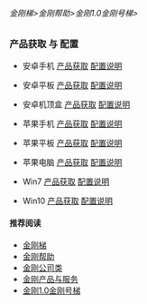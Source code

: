 ###### 金刚梯>金刚帮助>金刚1.0金刚号梯>
### 产品获取 与 配置

- 安卓手机 [产品获取](https://github.com/a2zitpro/web/blob/master/kkvpn1.0_product_android_phone.md) [配置说明](https://github.com/a2zitpro/web/blob/master/kkvpn1.0_installationnotes_android_phone.md)
- 安卓平板 [产品获取](https://github.com/a2zitpro/web/blob/master/kkvpn1.0_product_android_pad.md) [配置说明](https://github.com/a2zitpro/web/blob/master/kkvpn1.0_installationnotes_android_pad.md)
- 安卓机顶盒 [产品获取](https://github.com/a2zitpro/web/blob/master/kkvpn1.0_product_android_tvbox.md) [配置说明](https://github.com/a2zitpro/web/blob/master/kkvpn1.0_installationnotes_android_tvbox.md)

- 苹果手机 [产品获取](https://github.com/a2zitpro/web/blob/master/kkvpn1.0_product_ios_iphone.md) [配置说明](https://github.com/a2zitpro/web/blob/master/kkvpn1.0_installationnotes_ios_iphone.md)
- 苹果平板 [产品获取](https://github.com/a2zitpro/web/blob/master/kkvpn1.0_product_ios_ipad.md) [配置说明](https://github.com/a2zitpro/web/blob/master/kkvpn1.0_installationnotes_ios_ipad.md)
- 苹果电脑 [产品获取](https://https://github.com/a2zitpro/web/blob/master/kkvpn1.0_product_macos.md) [配置说明](https://github.com/a2zitpro/web/blob/master/kkvpn1.0_installationnotes_macos.md)

- Win7  [产品获取](https://github.com/a2zitpro/web/blob/master/kkvpn1.0_product_win7.md) [配置说明](https://github.com/a2zitpro/web/blob/master/kkvpn1.0_installationnotes_win7.md)
- Win10 [产品获取](https://github.com/a2zitpro/web/blob/master/kkvpn1.0_product_win10.md) [配置说明](https://github.com/a2zitpro/web/blob/master/kkvpn1.0_installationnotes_win10.md)


#### 推荐阅读
- [金刚梯](https://github.com/a2zitpro/web/blob/master/dlb.md)
- [金刚帮助](https://github.com/a2zitpro/web/blob/master/list_elpkkvpn.md)
- [金刚公司类](https://github.com/a2zitpro/web/blob/master/list_a2zitpro.md)
- [金刚产品与服务](https://github.com/a2zitpro/web/blob/master/list_kkproducts&services.md)
- [金刚1.0金刚号梯](https://github.com/a2zitpro/web/blob/master/list_helpkkvpn1.0.md)
